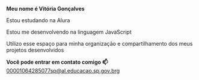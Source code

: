 **Meu nome é Vitória Gonçalves**

Estou estudando na Alura

Estou me desenvolvendo na linguagem JavaScript

Utilizo esse espaço para minha organização e compartilhamento dos meus projetos desenvolvidos

**Você pode entrar em contato comigo 📫**
00001064285077sp@al.educacao.sp.gov.brg
